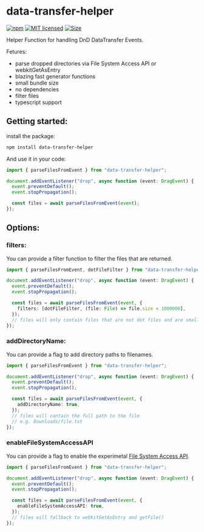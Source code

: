 # data-transfer-helper

[![npm][badge-npm-version]][url-npm]
[![MIT licensed][badge-licence]][url-licence]
[![Size][badge-bundle]][url-bundle]

Helper Function for handling DnD DataTransfer Events.

Fetures:

- parse dropped directories via File System Access API or webkitGetAsEntry
- blazing fast generator functions
- small bundle size
- no dependencies
- filter files
- typescript support

## Getting started:

install the package:

```bash
npm install data-transfer-helper
```

And use it in your code:

```typescript
import { parseFilesFromEvent } from "data-transfer-helper";

document.addEventListener("drop", async function (event: DragEvent) {
  event.preventDefault();
  event.stopPropagation();

  const files = await parseFilesFromEvent(event);
});
```

## Options:

### filters:

You can provide a filter function to filter the files that are returned.

```typescript
import { parseFilesFromEvent, dotFileFilter } from "data-transfer-helper";

document.addEventListener("drop", async function (event: DragEvent) {
  event.preventDefault();
  event.stopPropagation();

  const files = await parseFilesFromEvent(event, {
    filters: [dotFileFilter, (file: File) => file.size < 1000000],
  });
  // files will only contain files that are not dot files and are smaller than 1MB
});
```

### addDirectoryName:

You can provide a flag to add directory paths to filenames.

```typescript
import { parseFilesFromEvent } from "data-transfer-helper";

document.addEventListener("drop", async function (event: DragEvent) {
  event.preventDefault();
  event.stopPropagation();

  const files = await parseFilesFromEvent(event, {
    addDirectoryName: true,
  });
  // files will contain the full path to the file
  // e.g. Downloads/file.txt
});
```

### enableFileSystemAccessAPI

You can provide a flag to enable the experimetal [File System Access API](https://developer.mozilla.org/en-US/docs/Web/API/DataTransferItem/getAsFileSystemHandle).


```typescript
import { parseFilesFromEvent } from "data-transfer-helper";

document.addEventListener("drop", async function (event: DragEvent) {
  event.preventDefault();
  event.stopPropagation();

  const files = await parseFilesFromEvent(event, {
    enableFileSystemAccessAPI: true,
  });
  // files will fallback to webkitGetAsEntry and getFile()
});
```

[url-npm]: https://www.npmjs.com/package/data-transfer-helper
[url-bundle]: https://img.shields.io/bundlephobia/minzip/data-transfer-helper
[badge-bundle]: https://img.shields.io/bundlephobia/minzip/data-transfer-helper
[url-licence]: https://github.com/data-transfer-helper/blob/master/LICENSE
[badge-licence]: https://img.shields.io/badge/license-MIT-blue.svg?style=flat-square
[badge-npm-version]: https://img.shields.io/npm/v/data-transfer-helper.svg?style=flat-square
[badge-npm-downloads]: https://img.shields.io/npm/dm/data-transfer-helper.svg?style=flat-square
